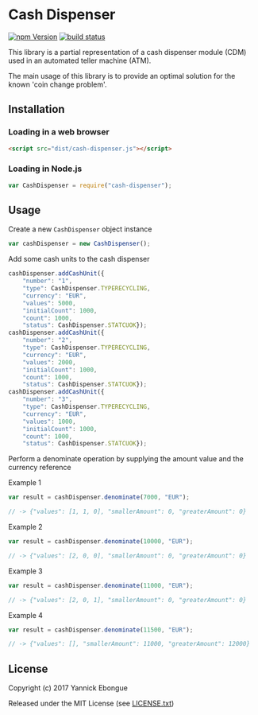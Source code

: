 # Cash Dispenser

[![npm Version][npm-badge]][npm] [![build status][travis-badge]][travis]

This library is a partial representation of a cash dispenser module (CDM) used in an automated teller machine (ATM).

The main usage of this library is to provide an optimal solution for the known 'coin change problem'.

## Installation

### Loading in a web browser

```html
<script src="dist/cash-dispenser.js"></script>
```

### Loading in Node.js

```javascript
var CashDispenser = require("cash-dispenser");
```

## Usage

Create a new `CashDispenser` object instance

```javascript
var cashDispenser = new CashDispenser();
```

Add some cash units to the cash dispenser

```javascript
cashDispenser.addCashUnit({
    "number": "1",
    "type": CashDispenser.TYPERECYCLING,
    "currency": "EUR",
    "values": 5000,
    "initialCount": 1000,
    "count": 1000,
    "status": CashDispenser.STATCUOK});
cashDispenser.addCashUnit({
    "number": "2",
    "type": CashDispenser.TYPERECYCLING,
    "currency": "EUR",
    "values": 2000,
    "initialCount": 1000,
    "count": 1000,
    "status": CashDispenser.STATCUOK});
cashDispenser.addCashUnit({
    "number": "3",
    "type": CashDispenser.TYPERECYCLING,
    "currency": "EUR",
    "values": 1000,
    "initialCount": 1000,
    "count": 1000,
    "status": CashDispenser.STATCUOK});
```

Perform a denominate operation by supplying the amount value and the currency reference

Example 1

```javascript
var result = cashDispenser.denominate(7000, "EUR");

// -> {"values": [1, 1, 0], "smallerAmount": 0, "greaterAmount": 0}
```

Example 2

```javascript
var result = cashDispenser.denominate(10000, "EUR");

// -> {"values": [2, 0, 0], "smallerAmount": 0, "greaterAmount": 0}
```

Example 3

```javascript
var result = cashDispenser.denominate(11000, "EUR");

// -> {"values": [2, 0, 1], "smallerAmount": 0, "greaterAmount": 0}
```

Example 4

```javascript
var result = cashDispenser.denominate(11500, "EUR");

// -> {"values": [], "smallerAmount": 11000, "greaterAmount": 12000}
```

## License

Copyright (c) 2017 Yannick Ebongue

Released under the MIT License (see [LICENSE.txt](LICENSE.txt))


[npm]: https://www.npmjs.org/package/cash-dispenser
[npm-badge]: https://img.shields.io/npm/v/cash-dispenser.svg
[travis]: https://travis-ci.org/yannickebongue/cash-dispenser
[travis-badge]: https://img.shields.io/travis/yannickebongue/cash-dispenser.svg
